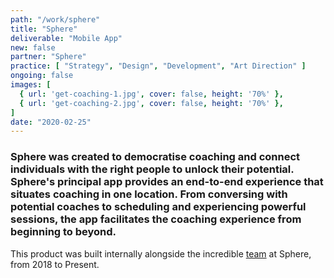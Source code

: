 ```yaml
---
path: "/work/sphere"
title: "Sphere"
deliverable: "Mobile App"
new: false
partner: "Sphere"
practice: [ "Strategy", "Design", "Development", "Art Direction" ]
ongoing: false
images: [
  { url: 'get-coaching-1.jpg', cover: false, height: '70%' },
  { url: 'get-coaching-2.jpg', cover: false, height: '70%' },
]
date: "2020-02-25"
---
```


### Sphere was created to democratise coaching and connect individuals with the right people to unlock their potential. Sphere's principal app provides an end-to-end experience that situates coaching in one location. From conversing with potential coaches to scheduling and experiencing powerful sessions, the app facilitates the coaching experience from beginning to beyond.

This product was built internally alongside the incredible [team](https://www.linkedin.com/company/sphereishere/people/) at Sphere, from 2018 to Present.

